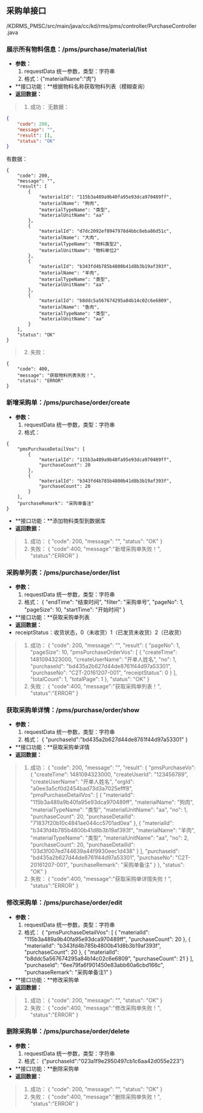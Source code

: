 ## 采购单接口 
/KDRMS_PMSC/src/main/java/cc/kd/rms/pms/controller/PurchaseController.java
### 展示所有物料信息：/pms/purchase/material/list
- **参数：**
  1. requestData 统一参数，类型：字符串
  2. 格式：{"materialName":"肉"}
- **接口功能：**根据物料名称获取物料列表（模糊查询）
- **返回数据：**
> 1. 成功：
无数据：
``` json
{
    "code": 200,
    "message": "",
    "result": [],
    "status": "OK"
}
```
有数据：
```
{
    "code": 200,
    "message": "",
    "result": [
        {
            "materialId": "115b3a489a9b40fa95e93dca970489ff",
            "materialName": "狗肉",
            "materialTypeName": "类型",
            "materialUnitName": "aa"
        },
        {
            "materialId": "d7dc2092ef8947978d4bbc8eba86d51c",
            "materialName": "大肉",
            "materialTypeName": "物料类型2",
            "materialUnitName": "物料单位2"
        },
        {
            "materialId": "b343fd4b785b4800b41d8b3b19af393f",
            "materialName": "羊肉",
            "materialTypeName": "类型",
            "materialUnitName": "aa"
        },
        {
            "materialId": "b8ddc5a567674295a84b14c02c6e6809",
            "materialName": "鱼肉",
            "materialTypeName": "类型",
            "materialUnitName": "aa"
        }
    ],
    "status": "OK"
}
```
> 2. 失败：
```
{
    "code": 400,
    "message": "获取物料列表失败！",
    "status": "ERROR"
}
```
### 新增采购单：/pms/purchase/order/create
- **参数：**
  1. requestData 统一参数，类型：字符串
  2. 格式：
```
{
    "pmsPurchaseDetailVos": [
        {
            "materialId": "115b3a489a9b40fa95e93dca970489ff",
            "purchaseCount": 20
        },
        {
            "materialId": "b343fd4b785b4800b41d8b3b19af393f",
            "purchaseCount": 20
        }
    ],
    "purchaseRemark": "采购单备注"
}
```
- **接口功能：**添加物料类型到数据库
- **返回数据：**
> 1. 成功：
{
    "code": 200,
    "message": "",
    "status": "OK"
}
> 2. 失败：
{
	"code":400,
	"message":"新增采购单失败！",
	"status":"ERROR"
}

### 采购单列表：/pms/purchase/order/list
- **参数：**
  1. requestData 统一参数，类型：字符串
  2. 格式：
{
    "endTime": "结束时间",
    "filter": "采购单号",
    "pageNo": 1,
    "pageSize": 10,
    "startTime": "开始时间"
}
- **接口功能：**获取采购单列表
- **返回数据：**
- receiptStatus：收货状态，0（未收货）1（已发货未收货）2（已收货）
> 1. 成功：
{
    "code": 200,
    "message": "",
    "result": {
        "pageNo": 1,
        "pageSize": 10,
        "pmsPurchaseOrderVos": [
            {
                "createTime": 1481094323000,
                "createUserName": "开单人姓名",
                "no": 1,
                "purchaseId": "bd435a2b627d44de8761f44d97a53301",
                "purchaseNo": "C2T-20161207-001",
                "receiptStatus": 0
            }
        ],
        "totalCount": 1,
        "totalPage": 1
    },
    "status": "OK"
}
> 2. 失败：
{
	"code":400,
	"message":"获取采购单列表！",
	"status":"ERROR"
}

### 获取采购单详情：/pms/purchase/order/show
- **参数：**
  1. requestData 统一参数，类型：字符串
  2. 格式：
{
	"purchaseId":"bd435a2b627d44de8761f44d97a53301"
}
- **接口功能：**获取采购单详情
- **返回数据：**
> 1. 成功：
{
    "code": 200,
    "message": "",
    "result": {
        "pmsPurchaseVo": {
            "createTime": 1481094323000,
            "createUserId": "123456789",
            "createUserName": "开单人姓名",
            "orgId": "a0ee3a5cf0d2454bad73d3a7025efff8",
            "pmsPurchaseDetailVos": [
                {
                    "materialId": "115b3a489a9b40fa95e93dca970489ff",
                    "materialName": "狗肉",
                    "materialTypeName": "类型",
                    "materialUnitName": "aa",
                    "no": 1,
                    "purchaseCount": 20,
                    "purchaseDetailId": "71837f20b10c4841ae044cc5701ad0ea"
                },
                {
                    "materialId": "b343fd4b785b4800b41d8b3b19af393f",
                    "materialName": "羊肉",
                    "materialTypeName": "类型",
                    "materialUnitName": "aa",
                    "no": 2,
                    "purchaseCount": 20,
                    "purchaseDetailId": "03d3f007ed744639a44f9930eec1d438"
                }
            ],
            "purchaseId": "bd435a2b627d44de8761f44d97a53301",
            "purchaseNo": "C2T-20161207-001",
            "purchaseRemark": "采购单备注"
        }
    },
    "status": "OK"
}
> 2. 失败：
{
	"code":400,
	"message":"获取采购单详情失败！",
	"status":"ERROR"
}

### 修改采购单：/pms/purchase/order/edit
- **参数：**
  1. requestData 统一参数，类型：字符串
  2. 格式：
{
    "pmsPurchaseDetailVos": [
        {
            "materialId": "115b3a489a9b40fa95e93dca970489ff",
            "purchaseCount": 20
        },
        {
            "materialId": "b343fd4b785b4800b41d8b3b19af393f",
            "purchaseCount": 20
        },
        {
            "materialId": "b8ddc5a567674295a84b14c02c6e6809",
            "purchaseCount": 21
        }
    ],
    "purchaseId": "6ee79fa6f901450e83abb60a6cbd166c",
    "purchaseRemark": "采购单备注1"
}
- **接口功能：**修改采购单
- **返回数据：**
> 1. 成功：
{
    "code": 200,
    "message": "",
    "status": "OK"
}
> 2. 失败：
{
	"code":400,
	"message":"修改采购单失败！",
	"status":"ERROR"
}

### 删除采购单：/pms/purchase/order/delete
- **参数：**
  1. requestData 统一参数，类型：字符串
  2. 格式：
{"purchaseId":"023a1f9e2950497cb1c6aa42d055e223"}
- **接口功能：**删除采购单
- **返回数据：**
> 1. 成功：
{
    "code": 200,
    "message": "",
    "status": "OK"
}
> 2. 失败：
{
	"code":400,
	"message":"删除采购单失败！",
	"status":"ERROR"
}